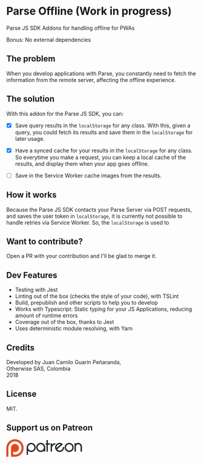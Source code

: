 # Parse Offline (Work in progress)

Parse JS SDK Addons for handling offline for PWAs

Bonus: No external dependencies

## The problem

When you develop applications with Parse, you constantly need to fetch the information from the remote server, affecting the offline experience.

## The solution

With this addon for the Parse JS SDK, you can:

* [x] Save query results in the `localStorage` for any class. With this, given a query, you could fetch its results and save them in the `localStorage` for later usage.

* [x] Have a synced cache for your results in the `localStorage` for any class. So everytime you make a request, you can keep a local cache of the results, and display them when your app goes offline.

* [ ] Save in the Service Worker cache images from the results.

## How it works

Because the Parse JS SDK contacts your Parse Server via POST requests, and saves the user token in `localStorage`, it is currently not possible to handle retries via Service Worker. So, the `localStorage` is used to 

## Want to contribute?

Open a PR with your contribution and I'll be glad to merge it.

## Dev Features
* Testing with Jest
* Linting out of the box (checks the style of your code), with TSLint
* Build, prepublish and other scripts to help you to develop
* Works with Typescript: Static typing for your JS Applications, reducing amount of runtime errors
* Coverage out of the box, thanks to Jest
* Uses deterministic module resolving, with Yarn

## Credits

Developed by Juan Camilo Guarín Peñaranda,  
Otherwise SAS, Colombia  
2018

## License 

MIT.

## Support us on Patreon
[![patreon](./.repo/patreon.png)](https://patreon.com/owsas)
